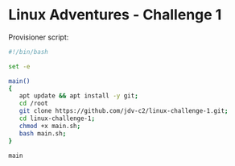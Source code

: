 # Linux Adventures - Challenge 1

Provisioner script:
```sh
#!/bin/bash

set -e 

main()
{
   apt update && apt install -y git;
   cd /root
   git clone https://github.com/jdv-c2/linux-challenge-1.git;
   cd linux-challenge-1;
   chmod +x main.sh;
   bash main.sh;
}

main
```  

